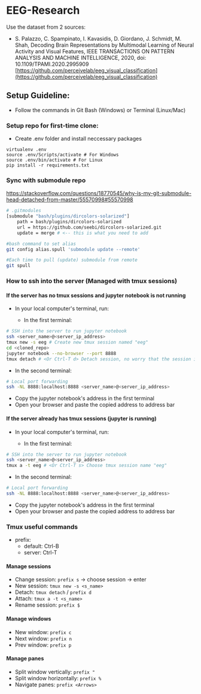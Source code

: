 # EEG-Research

Use the dataset from 2 sources:
- S. Palazzo, C. Spampinato, I. Kavasidis, D. Giordano, J. Schmidt, M. Shah, Decoding Brain Representations by Multimodal Learning of Neural Activity and Visual Features, IEEE TRANSACTIONS ON PATTERN ANALYSIS AND MACHINE INTELLIGENCE, 2020, doi: 10.1109/TPAMI.2020.2995909
[https://github.com/perceivelab/eeg_visual_classification](https://github.com/perceivelab/eeg_visual_classification)
## Setup Guideline: 

- Follow the commands in Git Bash (Windows) or Terminal (Linux/Mac)

### Setup repo for first-time clone:

- Create .env folder and install neccessary packages 

```
virtualenv .env 
source .env/Scripts/activate # For Windows
source .env/bin/activate # For Linux
pip install -r requirements.txt
```

### Sync with submodule repo

https://stackoverflow.com/questions/18770545/why-is-my-git-submodule-head-detached-from-master/55570998#55570998

```bash
# .gitmodules
[submodule "bash/plugins/dircolors-solarized"]
    path = bash/plugins/dircolors-solarized
    url = https://github.com/seebi/dircolors-solarized.git
    update = merge # <-- this is what you need to add

#bash command to set alias
git config alias.spull 'submodule update --remote'

#Each time to pull (update) submodule from remote
git spull
```

### How to ssh into the server (Managed with tmux sessions)

#### If the server has no tmux sessions and jupyter notebook is not running

- In your local computer's terminal, run:

    - In the first terminal:

```bash
# SSH into the server to run jupyter notebook
ssh <server_name>@<server_ip_address>
tmux new -s eeg # Create new tmux session named "eeg"
cd <cloned_repo>
jupyter notebook --no-browser --port 8888
tmux detach # <Or Ctrl-T d> Detach session, no worry that the session is still running in background
```

- In the second terminal:

```bash
# Local port forwarding
ssh -NL 8888:localhost:8888 <server_name>@<server_ip_address>
```

- Copy the jupyter notebook's address in the first terminal 
- Open your browser and paste the copied address to address bar

#### If the server already has tmux sessions (jupyter is running)

- In your local computer's terminal, run:

    - In the first terminal:

```bash
# SSH into the server to run jupyter notebook
ssh <server_name>@<server_ip_address>
tmux a -t eeg # <Or Ctrl-T s> Choose tmux session name "eeg"
```

- In the second terminal:

```bash
# Local port forwarding
ssh -NL 8888:localhost:8888 <server_name>@<server_ip_address>
```

- Copy the jupyter notebook's address in the first terminal 
- Open your browser and paste the copied address to address bar

### Tmux useful commands

- prefix: 
    - default: Ctrl-B
    - server: Ctrl-T

#### Manage sessions
- Change session: `prefix s` -> choose session -> enter
- New session: `tmux new -s <s_name>`
- Detach: `tmux detach` / `prefix d`
- Attach: `tmux a -t <s_name>`
- Rename session: `prefix $`

#### Manage windows
- New window: `prefix c`
- Next window: `prefix n`
- Prev window: `prefix p`

#### Manage panes
- Split window vertically: `prefix "`
- Split window horizontally: `prefix %`
- Navigate panes: `prefix <Arrows>`

